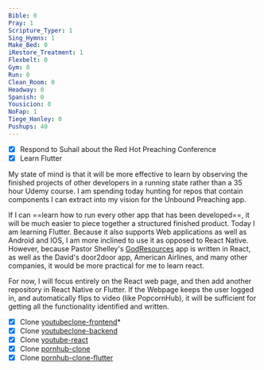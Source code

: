 ```yaml
---
Bible: 0
Pray: 1
Scripture_Typer: 1
Sing_Hymns: 1
Make_Bed: 0
iRestore_Treatment: 1
Flexbelt: 0
Gym: 0
Run: 0
Clean_Room: 0
Headway: 0
Spanish: 0
Yousicion: 0
NoFap: 1
Tiege_Hanley: 0
Pushups: 40
---
```


- [x] Respond to Suhail about the Red Hot Preaching Conference
- [x] Learn Flutter

My state of mind is that it will be more effective to learn by observing the finished projects of other developers in a running state rather than a 35 hour Udemy course. I am spending today hunting for repos that contain components I can extract into my vision for the Unbound Preaching app.

If I can ==learn how to run every other app that has been developed==, it will be much easier to piece together a structured finished product. Today I am learning Flutter. Because it also supports Web applications as well as Android and IOS, I am more inclined to use it as opposed to React Native. However, because Pastor Shelley's [GodResources](https://new.godresource.com/video) app is written in React, as well as the David's door2door app, American Airlines, and many other companies, it would be more practical for me to learn react.

For now, I will focus entirely on the React web page, and then add another repository in React Native or Flutter. If the Webpage keeps the user logged in, and automatically flips to video (like PopcornHub), it will be sufficient for getting all the functionality identified and written.

- [x] Clone [youtubeclone-frontend](https://github.com/manikandanraji/youtubeclone-frontend.git)*
- [x] Clone [youtubeclone-backend](https://github.com/manikandanraji/youtubeclone-backend.git)
- [x] Clone [youtube-react](https://github.com/productioncoder/youtube-react)
- [x] Clone [pornhub-clone](https://github.com/ucciqun/pornhub-clone)
- [x] Clone [pornhub-clone-flutter](https://github.com/IKHSRF/pornhub-clone)